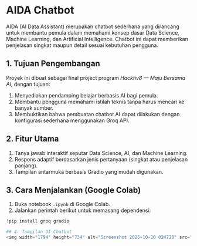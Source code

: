 # AIDA Chatbot

AIDA (AI Data Assistant) merupakan chatbot sederhana yang dirancang untuk membantu pemula dalam memahami konsep dasar Data Science, Machine Learning, dan Artificial Intelligence. Chatbot ini dapat memberikan penjelasan singkat maupun detail sesuai kebutuhan pengguna.

## 1. Tujuan Pengembangan

Proyek ini dibuat sebagai final project program *Hacktiv8 — Maju Bersama AI*, dengan tujuan:
1. Menyediakan pendamping belajar berbasis AI bagi pemula.
2. Membantu pengguna memahami istilah teknis tanpa harus mencari ke banyak sumber.
3. Membuktikan bahwa pembuatan chatbot AI dapat dilakukan dengan konfigurasi sederhana menggunakan Groq API.

## 2. Fitur Utama

1. Tanya jawab interaktif seputar Data Science, AI, dan Machine Learning.
2. Respons adaptif berdasarkan jenis pertanyaan (singkat atau penjelasan panjang).
3. Tampilan antarmuka berbasis Gradio yang mudah digunakan.

## 3. Cara Menjalankan (Google Colab)

1. Buka notebook `.ipynb` di Google Colab.
2. Jalankan perintah berikut untuk memasang dependensi:
```python
!pip install groq gradio

## 4. Tampilan UI Chatbot
<img width="1794" height="734" alt="Screenshot 2025-10-20 024728" src="https://github.com/user-attachments/assets/7a24cf80-c8cc-40e9-bf8f-f24871f13cb0" />

